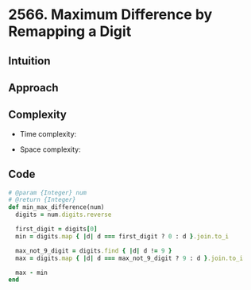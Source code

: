 # 2566. Maximum Difference by Remapping a Digit

## Intuition

## Approach
<!-- Describe your approach to solving the problem. -->

## Complexity

- Time complexity:
<!-- Add your time complexity here, e.g. $$O(n)$$ -->

- Space complexity:
<!-- Add your space complexity here, e.g. $$O(n)$$ -->

## Code

```ruby
# @param {Integer} num
# @return {Integer}
def min_max_difference(num)
  digits = num.digits.reverse

  first_digit = digits[0]
  min = digits.map { |d| d === first_digit ? 0 : d }.join.to_i

  max_not_9_digit = digits.find { |d| d != 9 }
  max = digits.map { |d| d === max_not_9_digit ? 9 : d }.join.to_i

  max - min
end
```
